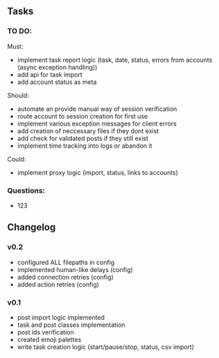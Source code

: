 ## Tasks

### TO DO:

Must:

- implement task report logic (task, date, status, errors from accounts (async exception handling))
- add api for task import
- add account status as meta

Should:
- automate an provide manual way of session verification
- route account to session creation for first use
- implement various exception messages for client errors
- add creation of neccessary files if they dont exist
- add check for validated posts if they still exist
- implement time tracking into logs or abandon it

Could:
- implement proxy logic (import, status, links to accounts)


### Questions:
- 123


## Changelog

### v0.2
- configured ALL filepaths in config
- implemented human-like delays (config)
- added connection retries (config)
- added action retries (config)

### v0.1
- post import logic implemented
- task and post classes implementation
- post ids verification
- created emoji palettes
- write task creation logic (start/pause/stop, status, csv import)